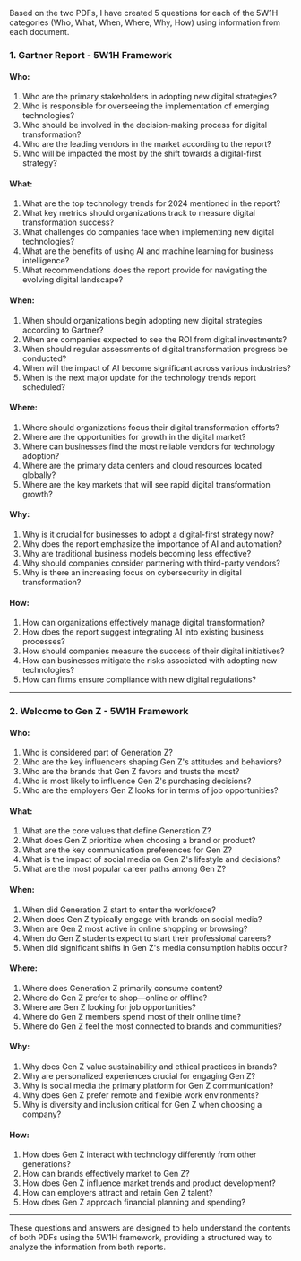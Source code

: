 Based on the two PDFs, I have created 5 questions for each of the 5W1H categories (Who, What, When, Where, Why, How) using information from each document. 

### **1. Gartner Report - 5W1H Framework**

#### **Who:**
1. Who are the primary stakeholders in adopting new digital strategies?
2. Who is responsible for overseeing the implementation of emerging technologies?
3. Who should be involved in the decision-making process for digital transformation?
4. Who are the leading vendors in the market according to the report?
5. Who will be impacted the most by the shift towards a digital-first strategy?

#### **What:**
1. What are the top technology trends for 2024 mentioned in the report?
2. What key metrics should organizations track to measure digital transformation success?
3. What challenges do companies face when implementing new digital technologies?
4. What are the benefits of using AI and machine learning for business intelligence?
5. What recommendations does the report provide for navigating the evolving digital landscape?

#### **When:**
1. When should organizations begin adopting new digital strategies according to Gartner?
2. When are companies expected to see the ROI from digital investments?
3. When should regular assessments of digital transformation progress be conducted?
4. When will the impact of AI become significant across various industries?
5. When is the next major update for the technology trends report scheduled?

#### **Where:**
1. Where should organizations focus their digital transformation efforts?
2. Where are the opportunities for growth in the digital market?
3. Where can businesses find the most reliable vendors for technology adoption?
4. Where are the primary data centers and cloud resources located globally?
5. Where are the key markets that will see rapid digital transformation growth?

#### **Why:**
1. Why is it crucial for businesses to adopt a digital-first strategy now?
2. Why does the report emphasize the importance of AI and automation?
3. Why are traditional business models becoming less effective?
4. Why should companies consider partnering with third-party vendors?
5. Why is there an increasing focus on cybersecurity in digital transformation?

#### **How:**
1. How can organizations effectively manage digital transformation?
2. How does the report suggest integrating AI into existing business processes?
3. How should companies measure the success of their digital initiatives?
4. How can businesses mitigate the risks associated with adopting new technologies?
5. How can firms ensure compliance with new digital regulations?

---

### **2. Welcome to Gen Z - 5W1H Framework**

#### **Who:**
1. Who is considered part of Generation Z?
2. Who are the key influencers shaping Gen Z's attitudes and behaviors?
3. Who are the brands that Gen Z favors and trusts the most?
4. Who is most likely to influence Gen Z's purchasing decisions?
5. Who are the employers Gen Z looks for in terms of job opportunities?

#### **What:**
1. What are the core values that define Generation Z?
2. What does Gen Z prioritize when choosing a brand or product?
3. What are the key communication preferences for Gen Z?
4. What is the impact of social media on Gen Z's lifestyle and decisions?
5. What are the most popular career paths among Gen Z?

#### **When:**
1. When did Generation Z start to enter the workforce?
2. When does Gen Z typically engage with brands on social media?
3. When are Gen Z most active in online shopping or browsing?
4. When do Gen Z students expect to start their professional careers?
5. When did significant shifts in Gen Z's media consumption habits occur?

#### **Where:**
1. Where does Generation Z primarily consume content?
2. Where do Gen Z prefer to shop—online or offline?
3. Where are Gen Z looking for job opportunities?
4. Where do Gen Z members spend most of their online time?
5. Where do Gen Z feel the most connected to brands and communities?

#### **Why:**
1. Why does Gen Z value sustainability and ethical practices in brands?
2. Why are personalized experiences crucial for engaging Gen Z?
3. Why is social media the primary platform for Gen Z communication?
4. Why does Gen Z prefer remote and flexible work environments?
5. Why is diversity and inclusion critical for Gen Z when choosing a company?

#### **How:**
1. How does Gen Z interact with technology differently from other generations?
2. How can brands effectively market to Gen Z?
3. How does Gen Z influence market trends and product development?
4. How can employers attract and retain Gen Z talent?
5. How does Gen Z approach financial planning and spending?

---

These questions and answers are designed to help understand the contents of both PDFs using the 5W1H framework, providing a structured way to analyze the information from both reports.

